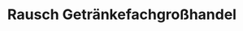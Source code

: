 ---
title: "Rausch Getränkefachgroßhandel"
url: /schoeffengrund/rausch-getraenkefachgrosshandel/
shop: Getränke
---